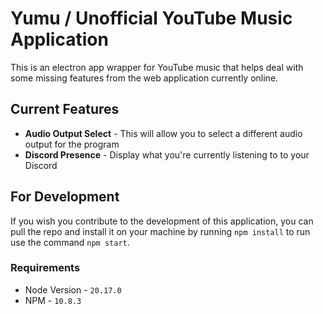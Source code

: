 # Yumu / Unofficial YouTube Music Application

This is an electron app wrapper for YouTube music that helps deal with some missing features from the web application currently online.

## Current Features

- **Audio Output Select** - This will allow you to select a different audio output for the program
- **Discord Presence** - Display what you're currently listening to to your Discord

## For Development

If you wish you contribute to the development of this application, you can pull the repo and install it on your machine by running `npm install` to run use the command `npm start`.

### Requirements

- Node Version - `20.17.0`
- NPM - `10.8.3`
